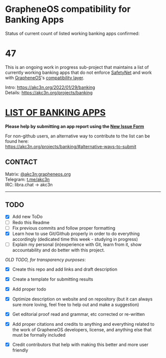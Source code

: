 # GrapheneOS compatibility for Banking Apps

Status of current count of listed working banking apps confirmed:  
# 47

This is an ongoing work in progress sub-project that maintains a list of currently working banking apps that do not enforce [SafetyNet](https://grapheneos.org/articles/attestation-compatibility-guide) and work with [GrapheneOS](https://grapheneos.org/)'s [compatibility layer](https://grapheneos.org/usage#sandboxed-google-play).   

Intro: https://akc3n.org/2022/01/29/banking  
Details: https://akc3n.org/projects/banking  

# [LIST OF BANKING APPS](https://akc3n.org/projects/banking/#list-of-banking-apps)

**Please help by submitting an app report using the [New Issue Form](https://github.com/akc3n/banking/issues/new?assignees=&labels=&template=app_report.yml)**   

For non-github users, an alternative way to contribute to the list can be found here:  
https://akc3n.org/projects/banking/#alternative-ways-to-submit

## CONTACT
  
Matrix: [@akc3n:grapheneos.org](https://matrix.to/#/@akc3n:grapheneos.org)  
Telegram: [t.me/akc3n](https://t.me/akc3n)  
IRC: libra.chat -> akc3n

---

## TODO

- [x] Add new ToDo
- [ ] Redo this Readme
- [ ] Fix previous commits and follow proper formatting
- [x] Learn how to use Git/Github properly in order to do everything accordingly (dedicated time this week - studying in progress)
- [ ] Explain my personal (in)experience with Git, learn from it, show accountability and do better with this project.

*OLD TODO, for transparency purposes*:  

- [x] Create this repo and add links and draft description
- [x] Create a template for submitting results
- [x] Add proper todo
- [x] Optimize description on website and on repository (but it can always sure more loving, feel free to help out and make a suggestion)
- [x] Get editorial proof read and grammar, etc corrected or re-written
- [x] Add proper citations and credits to anything and everything related to the work of GrapheneOS developers, license, and anything else that must be formally included
- [x] Credit contributors that help with making this better and more user friendly


